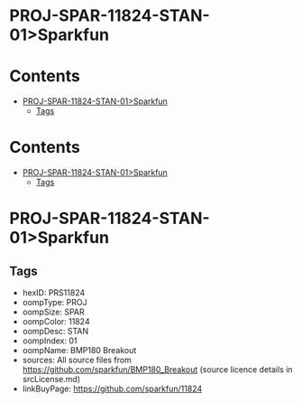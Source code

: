 
PROJ-SPAR-11824-STAN-01>Sparkfun
================================

Contents
========

* [PROJ-SPAR-11824-STAN-01>Sparkfun](#proj-spar-11824-stan-01sparkfun)
	* [Tags](#tags)

Contents
========

* [PROJ-SPAR-11824-STAN-01>Sparkfun](#proj-spar-11824-stan-01sparkfun)
	* [Tags](#tags)

# PROJ-SPAR-11824-STAN-01>Sparkfun

## Tags

- hexID: PRS11824
- oompType: PROJ
- oompSize: SPAR
- oompColor: 11824
- oompDesc: STAN
- oompIndex: 01
- oompName: BMP180 Breakout
- sources: All source files from https://github.com/sparkfun/BMP180_Breakout (source licence details in srcLicense.md)
- linkBuyPage: https://github.com/sparkfun/11824
